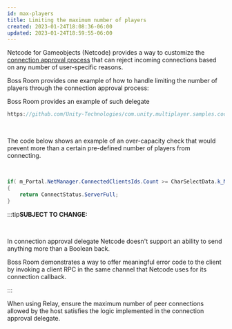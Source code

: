 ```yaml
---
id: max-players
title: Limiting the maximum number of players
created: 2023-01-24T18:08:36-06:00
updated: 2023-01-24T18:59:55-06:00
---
```


Netcode for Gameobjects (Netcode) provides a way to customize the [connection approval process](connection-approval.md) that can reject incoming connections based on any number of user-specific reasons.

Boss Room provides one example of how to handle limiting the number of players through the connection approval process:

Boss Room provides an example of such delegate

```csharp reference
https://github.com/Unity-Technologies/com.unity.multiplayer.samples.coop/blob/9bdfe99812be3987fa96fe7cc893eaca66cfa0d8/Assets/Scripts/Gameplay/GameState/ServerCharSelectState.cs#L223

```

​

The code below shows an example of an over-capacity check that would prevent more than a certain pre-defined number of players from connecting.

​

```csharp
if( m_Portal.NetManager.ConnectedClientsIds.Count >= CharSelectData.k_MaxLobbyPlayers )
{
    return ConnectStatus.ServerFull;
}
```

:::tip**SUBJECT TO CHANGE:**

​

In connection approval delegate Netcode doesn't support an ability to send anything more than a Boolean back.

Boss Room demonstrates a way to offer meaningful error code to the client by invoking a client RPC in the same channel that Netcode uses for its connection callback.

:::

When using Relay, ensure the maximum number of peer connections allowed by the host satisfies the logic implemented in the connection approval delegate.
